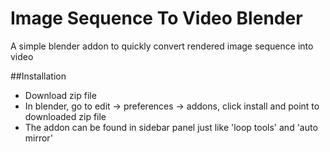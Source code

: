 # Image Sequence To Video Blender
A simple blender addon to quickly convert rendered image sequence into video


##Installation

- Download zip file
- In blender, go to edit -> preferences -> addons, click install and point to downloaded zip file
- The addon can be found in sidebar panel just like 'loop tools' and 'auto mirror'
